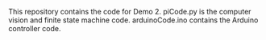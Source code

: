 This repository contains the code for Demo 2. piCode.py is the computer vision and finite state machine code. arduinoCode.ino contains the Arduino controller code.
